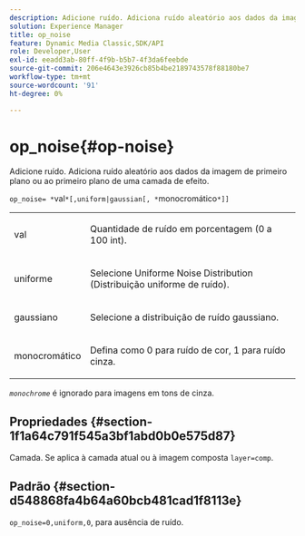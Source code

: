 ```yaml
---
description: Adicione ruído. Adiciona ruído aleatório aos dados da imagem de primeiro plano ou ao primeiro plano de uma camada de efeito.
solution: Experience Manager
title: op_noise
feature: Dynamic Media Classic,SDK/API
role: Developer,User
exl-id: eeadd3ab-80ff-4f9b-b5b7-4f3da6feebde
source-git-commit: 206e4643e3926cb85b4be2189743578f88180be7
workflow-type: tm+mt
source-wordcount: '91'
ht-degree: 0%

---
```


# op_noise{#op-noise}

Adicione ruído. Adiciona ruído aleatório aos dados da imagem de primeiro plano ou ao primeiro plano de uma camada de efeito.

`op_noise= *`val`*[,uniform|gaussian[, *`monocromático`*]]`

<table id="table_40675464E5824D52BF392ECCE2DDC03C"> 
 <tbody> 
  <tr> 
   <td colname="col1"> <p><span class="codeph"> val</span> </p> </td> 
   <td colname="col2"> <p>Quantidade de ruído em porcentagem (0 a 100 int). </p> </td> 
  </tr> 
  <tr> 
   <td colname="col1"> <p><span class="codeph"> uniforme</span> </p> </td> 
   <td colname="col2"> <p>Selecione Uniforme Noise Distribution (Distribuição uniforme de ruído). </p> </td> 
  </tr> 
  <tr> 
   <td colname="col1"> <p><span class="codeph"> gaussiano</span> </p> </td> 
   <td colname="col2"> <p>Selecione a distribuição de ruído gaussiano. </p> </td> 
  </tr> 
  <tr> 
   <td colname="col1"> <p><span class="varname"> monocromático</span> </p> </td> 
   <td colname="col2"> <p>Defina como 0 para ruído de cor, 1 para ruído cinza. </p> </td> 
  </tr> 
 </tbody> 
</table>

*`monochrome`* é ignorado para imagens em tons de cinza.

## Propriedades {#section-1f1a64c791f545a3bf1abd0b0e575d87}

Camada. Se aplica à camada atual ou à imagem composta `layer=comp`.

## Padrão {#section-d548868fa4b64a60bcb481cad1f8113e}

`op_noise=0,uniform,0`, para ausência de ruído.
